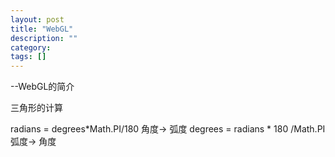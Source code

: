 ```yaml
---
layout: post
title: "WebGL"
description: ""
category: 
tags: []
---
```


--WebGL的简介



三角形的计算

radians = degrees*Math.PI/180  角度-> 弧度
degrees = radians * 180 /Math.PI  弧度-> 角度






